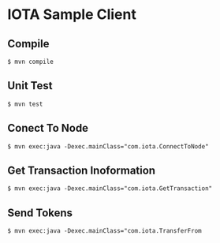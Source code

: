 # IOTA Sample Client
## Compile
```
$ mvn compile
```
## Unit Test
```
$ mvn test
```
## Conect To Node
```
$ mvn exec:java -Dexec.mainClass="com.iota.ConnectToNode"
```
## Get Transaction Inoformation
```
$ mvn exec:java -Dexec.mainClass="com.iota.GetTransaction"
```
## Send Tokens
```
$ mvn exec:java -Dexec.mainClass="com.iota.TransferFrom
```
